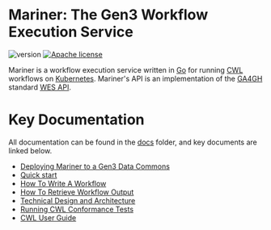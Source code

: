 # Mariner: The Gen3 Workflow Execution Service

![version](https://img.shields.io/github/release/uc-cdis/mariner.svg) [![Apache license](http://img.shields.io/badge/license-Apache-blue.svg?style=flat)](LICENSE)

Mariner is a workflow execution service written in [Go](https://golang.org) for running [CWL](https://www.commonwl.org) workflows on [Kubernetes](https://kubernetes.io). Mariner's API is an implementation of the [GA4GH](https://www.ga4gh.org) standard [WES API](https://ga4gh.github.io/workflow-execution-service-schemas).

# Key Documentation

All documentation can be found in the [docs](docs) folder, and key documents are linked below.

* [Deploying Mariner to a Gen3 Data Commons](docs/how-to/deploy.md)
* [Quick start](docs/how-to/run_a_workflow.md)
* [How To Write A Workflow](docs/how-to/write_and_run_workflow.md)
* [How To Retrieve Workflow Output](docs/how-to/retrieve_workflow_output.md)
* [Technical Design and Architecture](docs/reference/TechnicalDesignProposal.md)
* [Running CWL Conformance Tests](https://github.com/uc-cdis/mariner/tree/master/conformance)
* [CWL User Guide](https://www.commonwl.org/user_guide/02-1st-example/index.html)
